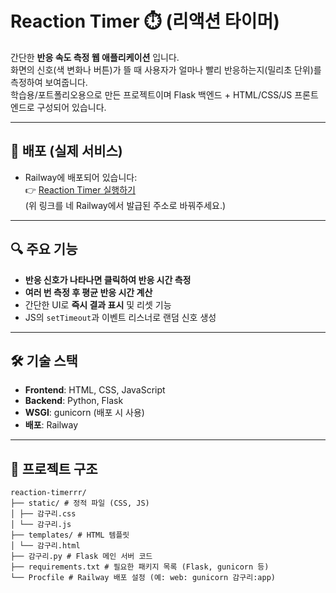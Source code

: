 # Reaction Timer ⏱️ (리액션 타이머)

간단한 **반응 속도 측정 웹 애플리케이션** 입니다.  
화면의 신호(색 변화나 버튼)가 뜰 때 사용자가 얼마나 빨리 반응하는지(밀리초 단위)를 측정하여 보여줍니다.  
학습용/포트폴리오용으로 만든 프로젝트이며 Flask 백엔드 + HTML/CSS/JS 프론트엔드로 구성되어 있습니다.

---

## 🚀 배포 (실제 서비스)
- Railway에 배포되어 있습니다:  
  👉 [Reaction Timer 실행하기](https://your-app-name.up.railway.app)  
  (위 링크를 네 Railway에서 발급된 주소로 바꿔주세요.)

---

## 🔍 주요 기능
- **반응 신호가 나타나면 클릭하여 반응 시간 측정**  
- **여러 번 측정 후 평균 반응 시간 계산**  
- 간단한 UI로 **즉시 결과 표시** 및 리셋 기능  
- JS의 `setTimeout`과 이벤트 리스너로 랜덤 신호 생성

---

## 🛠 기술 스택
- **Frontend**: HTML, CSS, JavaScript  
- **Backend**: Python, Flask  
- **WSGI**: gunicorn (배포 시 사용)  
- **배포**: Railway

---

## 📂 프로젝트 구조
```text
reaction-timerrr/
├── static/ # 정적 파일 (CSS, JS)
│ ├── 감구리.css
│ └── 감구리.js
├── templates/ # HTML 템플릿
│ └── 감구리.html
├── 감구리.py # Flask 메인 서버 코드
├── requirements.txt # 필요한 패키지 목록 (Flask, gunicorn 등)
└── Procfile # Railway 배포 설정 (예: web: gunicorn 감구리:app)
```
